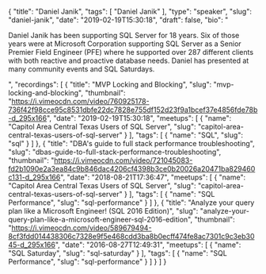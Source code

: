 {
  "title": "Daniel Janik",
  "tags": [
    "Daniel Janik"
  ],
  "type": "speaker",
  "slug": "daniel-janik",
  "date": "2019-02-19T15:30:18",
  "draft": false,
  "bio": "<p>Daniel Janik has been supporting SQL Server for 18 years. Six of those years were at Microsoft Corporation supporting SQL Server as a Senior Premier Field Engineer (PFE) where he supported over 287 different clients with both reactive and proactive database needs. Daniel has presented at many community events and SQL Saturdays.</p>",
  "recordings": [
    {
      "title": "MVP Locking and Blocking",
      "slug": "mvp-locking-and-blocking",
      "thumbnail": "https://i.vimeocdn.com/video/760925178-736f42f98cce95c8531dbfe22dc7828e755df152d23f9a1bcef37e4856fde78b-d_295x166",
      "date": "2019-02-19T15:30:18",
      "meetups": [
        {
          "name": "Capitol Area Central Texas Users of SQL Server",
          "slug": "capitol-area-central-texas-users-of-sql-server"
        }
      ],
      "tags": [
        {
          "name": "SQL",
          "slug": "sql"
        }
      ]
    },
    {
      "title": "DBA's guide to full stack performance troubleshooting",
      "slug": "dbas-guide-to-full-stack-performance-troubleshooting",
      "thumbnail": "https://i.vimeocdn.com/video/721045083-fd2b1090e2a3ea84c9b846dac4206cf4398b3ce0b20026a20471ba829460c131-d_295x166",
      "date": "2018-08-21T17:36:47",
      "meetups": [
        {
          "name": "Capitol Area Central Texas Users of SQL Server",
          "slug": "capitol-area-central-texas-users-of-sql-server"
        }
      ],
      "tags": [
        {
          "name": "SQL Performance",
          "slug": "sql-performance"
        }
      ]
    },
    {
      "title": "Analyze your query plan like a Microsoft Engineer! (SQL 2016 Edition)",
      "slug": "analyze-your-query-plan-like-a-microsoft-engineer-sql-2016-edition",
      "thumbnail": "https://i.vimeocdn.com/video/589679494-8cf3fdd014438306c7328e9f5e468cdd3ba8b0ecff474fe8ac7301c9c3eb3045-d_295x166",
      "date": "2016-08-27T12:49:31",
      "meetups": [
        {
          "name": "SQL Saturday",
          "slug": "sql-saturday"
        }
      ],
      "tags": [
        {
          "name": "SQL Performance",
          "slug": "sql-performance"
        }
      ]
    }
  ]
}